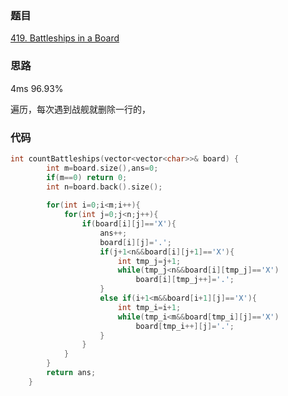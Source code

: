 ### 题目
[419. Battleships in a Board](https://leetcode-cn.com/problems/battleships-in-a-board/submissions/)
### 思路
4ms 96.93%

遍历，每次遇到战舰就删除一行的，
### 代码
```c++
int countBattleships(vector<vector<char>>& board) {
        int m=board.size(),ans=0;
        if(m==0) return 0;
        int n=board.back().size();
        
        for(int i=0;i<m;i++){
            for(int j=0;j<n;j++){
                if(board[i][j]=='X'){
                    ans++;
                    board[i][j]='.';
                    if(j+1<n&&board[i][j+1]=='X'){
                        int tmp_j=j+1;
                        while(tmp_j<n&&board[i][tmp_j]=='X')
                            board[i][tmp_j++]='.';
                    }
                    else if(i+1<m&&board[i+1][j]=='X'){
                        int tmp_i=i+1;
                        while(tmp_i<m&&board[tmp_i][j]=='X')
                            board[tmp_i++][j]='.';
                    }
                }
            }
        }
        return ans;
    }
```
